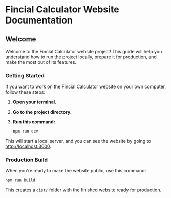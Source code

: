 # Fincial Calculator Website Documentation

## Welcome

Welcome to the Fincial Calculator website project! This guide will help you understand how to run the project locally, prepare it for production, and make the most out of its features.

### Getting Started

If you want to work on the Fincial Calculator website on your own computer, follow these steps:

1. **Open your terminal.**
2. **Go to the project directory.**
3. **Run this command:**

   ```bash
   npm run dev
   ```

This will start a local server, and you can see the website by going to [http://localhost:3000](http://localhost:3000).

### Production Build

When you're ready to make the website public, use this command:

```bash
npm run build
```

This creates a `dist/` folder with the finished website ready for production.
